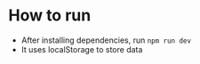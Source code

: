 # How to run
+ After installing dependencies, run ``npm run dev``
+ It uses localStorage to store data
